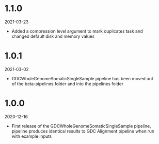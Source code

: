 # 1.1.0
2021-03-23

* Added a compression level argument to mark duplicates task and changed default disk and memory values

# 1.0.1
2021-03-02

* GDCWholeGenomeSomaticSingleSample pipeline has been moved out of the beta-pipelines folder and into the pipelines folder

# 1.0.0
2020-12-16

* First release of the GDCWholeGenomeSomaticSingleSample pipeline, pipeline produces identical results to GDC Alignment pipeline when run with example inputs
